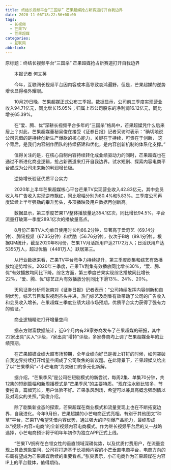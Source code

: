 ```yaml
---
title: 终结长视频平台“三国杀” 芒果超媒抢占新赛道打开自我边界
date: 2020-11-06T18:22:56+08:00
tags:
  - 长视频
  - 芒果TV
  - 芒果超媒
categories:
  - 互联网
abbrlink:
---
```


原标题：终结长视频平台“三国杀” 芒果超媒抢占新赛道打开自我边界

　　本报记者 何文英

　　今年，互联网长视频平台因内容成本高导致哀鸿遍野，但是，芒果超媒的逆势增长显得格外耀眼。

　　10月29日晚，芒果超媒正式公布三季报。数据显示，公司前三季度实现营业收入94.71亿元，同比增长15.05%；归属上市公司股东的净利润16.12亿元，同比增长65.39%。

　　在“爱、腾、优”深耕长视频平台多年的“三国杀”格局中，芒果超媒凭什么后来居上？对此，芒果超媒董秘吴俊在接受《证券日报》记者采访时表示：“确切地说公司凭借的是持续创新生产爆款的核心能力，关键在于持续，可贵在于创新， 这个背后，是我们内容制作团队的持续搭建和优化，是内容创新机制的体系化支撑。”

　　值得关注的是，在核心自制内容持续转化成业绩驱动力的同时，芒果超媒也在通过不断进化商业逻辑，抢占新赛道来打开自我边界。试水短剧、探索内容电商平台或成为公司未来新的利润增长极。

　　逆势增长验证优质平台实力

　　2020年上半年芒果超媒核心平台芒果TV实现营业收入42.83亿元，其中会员收入与广告收入实现逆市飘红，同比增幅分别为80.4%和5.83%。三季度公司再度延续上半年强劲的攀升势头，多项播映及用户数据再创新高。

　　数据显示，第三季度芒果TV整体播放量达354.1亿次，同比增长94.5%，平台流量打破第一季度289.1亿次的播放量高点。

　　8月份芒果TV人均单日使用时长约86.2分钟，显著高于爱奇艺（69.14分钟）、腾讯视频（67.35分钟）和优酷（56.76分钟），仅次于B站（89.1分钟）。根据QM统计，截至2020年8月份，芒果TV月活跃用户达21172万人；日活跃用户达5355万人，超过优酷（4481万人）跃居第三。

　　从行业数据来看，芒果TV平台竞争力持续提升，第三季度剧集和综艺有效播放均逆势增长。2020年三季度，芒果TV剧集有效播放同比增长30%，“爱、腾、优”有效播放均同比下降。综艺方面，第三季度芒果实现综艺播放同比增长22%，“爱、腾、优”综艺正片有效播放分别同比下滑13%、24%、20%。

　　天风证券分析师张爽对《证券日报》记者表示：“公司持续发挥内容创新和自制优势，综艺节目和影视剧齐头并进，热门综艺及剧集有效带动了公司的广告收入和会员收入增长。芒果超媒三季度业绩大超市场预期，优质平台实力获得了强有力的验证。”

　　商业逻辑精进打开增量空间

　　据东方财富数据统计，近6个月内有29家券商发布了芒果超媒的研报，其中22家出具“买入”评级，7家出具“增持”评级，多家券商均上调了芒果超媒全年的业绩预期。

　　在芒果超媒业绩大超市场预期，全年业绩向好已是板上钉钉的时候，如何突破自我边界持续打开增量空间成了公司聚焦的新议题。在此背景下，芒果超媒又给出了以“芒果季风”+“小芒电商”为突破口的多元化新解。

　　据介绍，“芒果季风”是公司在短剧模式的新尝试，每周2集、单集70分钟，共12集的短剧篇幅和新周播模式是“芒果季风”的主要特质。“现在注水剧比较多，节奏拖沓，篇幅冗长，用户体验不好。芒果季风剧场，希望可以兼具高概念强剧情以及对现实的关照。”吴俊介绍。

　　除了剧集新业态的探索，芒果超媒在商业模式和流量变现上也在不断拓宽边界，自我进化。今年9月份，芒果超媒的小芒电商正式亮相。有别于其他图文“种草”平台，芒果TV希望凭借内容优势，通过强大的IP引爆产品能力，最终形成以“视频+内容+电商”的全新视频内容电商模式。作为继长视频平台后的又一战略选择，小芒电商预计将于明年年初作为独立APP正式上线。

　　“芒果TV拥有在白领女性的垂直领域深耕优势，以及优质付费用户，在流量变现上具备想象空间，公司将打造基于长视频内容的小芒垂直电商平台，电商方向的布局有望成为芒果超媒后续的重要看点。”张爽表示，小芒电商作为芒果超媒在内容IP上的平台载体，值得期待。
